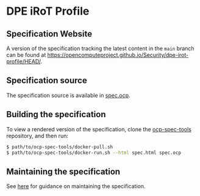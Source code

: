 # DPE iRoT Profile

## Specification Website

A version of the specification tracking the latest content in the `main` branch can be found at https://opencomputeproject.github.io/Security/dpe-irot-profile/HEAD/.

## Specification source

The specification source is available in [spec.ocp](./spec.ocp).

## Building the specification

To view a rendered version of the specification, clone the [ocp-spec-tools](https://github.com/opencomputeproject/ocp-spec-tools) repository, and then run:

```sh
$ path/to/ocp-spec-tools/docker-pull.sh
$ path/to/ocp-spec-tools/docker-run.sh --html spec.html spec.ocp
```

## Maintaining the specification

See [here](https://github.com/opencomputeproject/ocp-spec-tools/blob/main/README.md#tips-and-tricks) for guidance on maintaining the specification.
